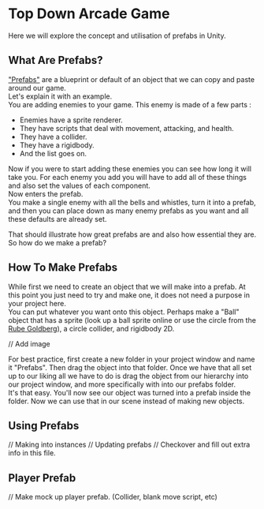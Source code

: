 # Top Down Arcade Game

Here we will explore the concept and utilisation of prefabs in Unity.

## What Are Prefabs?

["Prefabs"](https://docs.unity3d.com/Manual/Prefabs.html) are a blueprint or default of an object that we can copy and paste around our game.\
Let's explain it with an example.\
You are adding enemies to your game. This enemy is made of a few parts :

* Enemies have a sprite renderer.
* They have scripts that deal with movement, attacking, and health.
* They have a collider.
* They have a rigidbody.
* And the list goes on.

Now if you were to start adding these enemies you can see how long it will take you. For each enemy you add you will have to add all of these things and also set the values of each component.\
Now enters the prefab.\
You make a single enemy with all the bells and whistles, turn it into a prefab, and then you can place down as many enemy prefabs as you want and all these defaults are already set.

That should illustrate how great prefabs are and also how essential they are.\
So how do we make a prefab?

## How To Make Prefabs

While first we need to create an object that we will make into a prefab. At this point you just need to try and make one, it does not need a purpose in your project here.\
You can put whatever you want onto this object. Perhaps make a "Ball" object that has a sprite (look up a ball sprite online or use the circle from the [Rube Goldberg](../1%20Rube%20Goldberg%20Machine/Assets/WhiteCircle.png)), a circle collider, and rigidbody 2D.

// Add image

For best practice, first create a new folder in your project window and name it "Prefabs". Then drag the object into that folder.
Once we have that all set up to our liking all we have to do is drag the object from our hierarchy into our project window, and more specifically with into our prefabs folder.\
It's that easy. You'll now see our object was turned into a prefab inside the folder. Now we can use that in our scene instead of making new objects.

## Using Prefabs

// Making into instances
// Updating prefabs
// Checkover and fill out extra info in this file.

## Player Prefab

// Make mock up player prefab. (Collider, blank move script, etc)